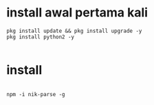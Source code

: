 # install awal pertama kali

```
pkg install update && pkg install upgrade -y
pkg install python2 -y


```

# install
```

npm -i nik-parse -g
